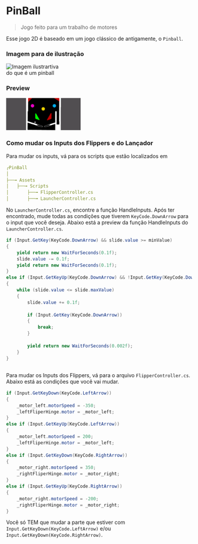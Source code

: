 # PinBall

> Jogo feito para um trabalho de motores

Esse jogo 2D é baseado em um jogo clássico de antigamente, o `Pinball`.

### Imagem para de ilustração
<div style="width:30%">
    <img src="https://brinquedosparacasadefesta.com.br/wp-content/uploads/2023/08/Multi-pinball-07.jpg" title="Imagem ilustrartiva do que é um pinball" alt="Imagem ilustrartiva do que é um pinball">
</div>

### Preview
<div style="width:40%">
    <img src=".DocsImage/pinball-preview-image.png" alt="Preview do pinball">
</div>

### Como mudar os Inputs dos Flippers e do Lançador
Para mudar os inputs, vá para os scripts que estão localizados em

```yaml
╭PinBall
│
├──╼ Assets
│   ├──╼ Scripts
│       ├──╼ FlipperController.cs
│       ├──╼ LauncherController.cs
```

No `LauncherController.cs`, encontre a função HandleInputs. Após ter encontrado, mude todas as condições que tiverem `KeyCode.DownArrow` para o input que você deseja. Abaixo está a preview da função HandleInputs do `LauncherController.cs`.
```csharp
if (Input.GetKey(KeyCode.DownArrow) && slide.value >= minValue)
{
    yield return new WaitForSeconds(0.1f);
    slide.value -= 0.1f;
    yield return new WaitForSeconds(0.1f);
}
else if (Input.GetKeyUp(KeyCode.DownArrow) && !Input.GetKey(KeyCode.DownArrow) && slide.value <= maxValue)
{
    while (slide.value <= slide.maxValue)
    {
        slide.value += 0.1f;

        if (Input.GetKey(KeyCode.DownArrow))
        {
            break;
        }

        yield return new WaitForSeconds(0.002f);
    }
}
```
##

Para mudar os Inputs dos Flippers, vá para o arquivo `FlipperController.cs`. Abaixo está as condições que você vai mudar.

```csharp
if (Input.GetKeyDown(KeyCode.LeftArrow))
{
    _motor_left.motorSpeed = -350;
    _leftFliperHinge.motor = _motor_left;
}
else if (Input.GetKeyUp(KeyCode.LeftArrow))
{
    _motor_left.motorSpeed = 200;
    _leftFliperHinge.motor = _motor_left;
}
else if (Input.GetKeyDown(KeyCode.RightArrow))
{
    _motor_right.motorSpeed = 350;
    _rightFliperHinge.motor = _motor_right;
}
else if (Input.GetKeyUp(KeyCode.RightArrow))
{
    _motor_right.motorSpeed = -200;
    _rightFliperHinge.motor = _motor_right;
}
```

Você só TEM que mudar a parte que estiver com `Input.GetKeyDown(KeyCode.LeftArrow)` e/ou `Input.GetKeyDown(KeyCode.RightArrow)`.